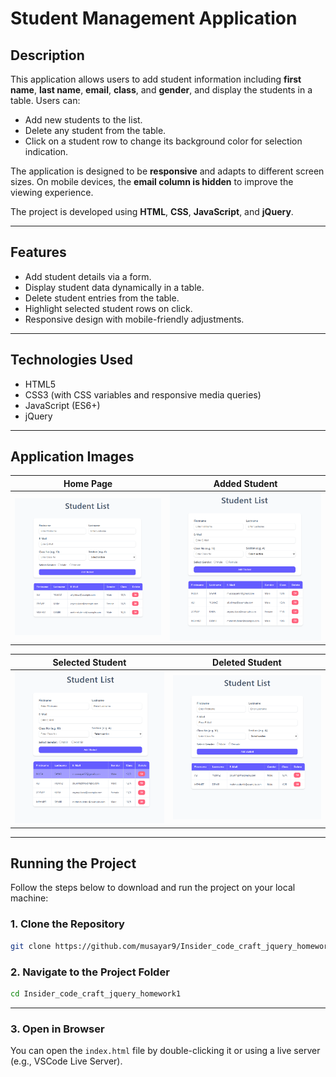 # Student Management Application

## Description

This application allows users to add student information including **first name**, **last name**, **email**, **class**, and **gender**, and display the students in a table. Users can:

- Add new students to the list.
- Delete any student from the table.
- Click on a student row to change its background color for selection indication.

The application is designed to be **responsive** and adapts to different screen sizes. On mobile devices, the **email column is hidden** to improve the viewing experience.

The project is developed using **HTML**, **CSS**, **JavaScript**, and **jQuery**.

---

## Features

- Add student details via a form.
- Display student data dynamically in a table.
- Delete student entries from the table.
- Highlight selected student rows on click.
- Responsive design with mobile-friendly adjustments.

---

## Technologies Used

- HTML5
- CSS3 (with CSS variables and responsive media queries)
- JavaScript (ES6+)
- jQuery

---

## Application Images

| Home Page              | Added Student            |
|------------------------|--------------------------|
| ![Home Page](./images/img1.png) | ![Added Student View](./images/img2.png) |

| Selected Student       | Deleted Student          |
|------------------------|--------------------------|
| ![Selected Student](./images/img3.png) | ![Deleted Student](./images/img4.png) |


---

## Running the Project

Follow the steps below to download and run the project on your local machine:

### 1. Clone the Repository

```bash
git clone https://github.com/musayar9/Insider_code_craft_jquery_homework1.git
```

### 2. Navigate to the Project Folder

```bash
cd Insider_code_craft_jquery_homework1
```


---

### 3. Open in Browser

You can open the `index.html` file by double-clicking it or using a live server (e.g., VSCode Live Server).
